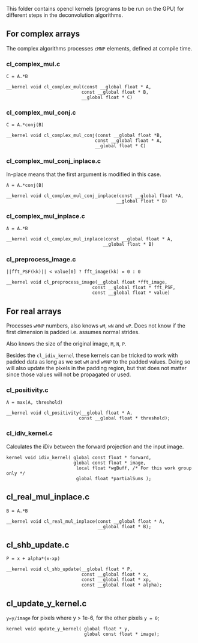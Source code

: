 This folder contains opencl kernels (programs to be run on the GPU)
for different steps in the deconvolution algorithms.

## For complex arrays

The complex algorithms processes `cMNP` elements, defined at compile
time.


### cl_complex_mul.c

`C = A.*B`

```
__kernel void cl_complex_mul(const __global float * A,
                            const __global float * B,
                            __global float * C)
```

### cl_complex_mul_conj.c

`C = A.*conj(B)`

```
__kernel void cl_complex_mul_conj(const __global float *B,
                                 const __global float * A,
                                 __global float * C)
```

### cl_complex_mul_conj_inplace.c
In-place means that the first argument is modified in this case.

`A = A.*conj(B)`

```
__kernel void cl_complex_mul_conj_inplace(const __global float *A,
                                         __global float * B)
```

### cl_complex_mul_inplace.c

`A = A.*B`
```
__kernel void cl_complex_mul_inplace(const __global float * A,
                                    __global float * B)
```

### cl_preprocess_image.c

 `||fft_PSF(kk)|| < value[0] ? fft_image(kk) = 0 : 0`

```
__kernel void cl_preprocess_image(__global float *fft_image,
                                const __global float * fft_PSF,
                                const __global float * value)
```


## For real arrays

Processes `wMNP` numbers, also knows `wM`, `wN` and `wP`. Does not
know if the first dimension is padded i.e. assumes normal strides.

Also knows the size of the original image, `M`, `N`, `P`.

Besides the `cl_idiv_kernel` these kernels can be tricked to work with
padded data as long as we set `wM` and `wMNP` to the padded
values. Doing so will also update the pixels in the padding region,
but that does not matter since those values will not be propagated or
used.

### cl_positivity.c

`A = max(A, threshold)`

```
__kernel void cl_positivity(__global float * A,
                           const __global float * threshold);
```

### cl_idiv_kernel.c
Calculates the iDiv between the forward projection and the input image.
```
kernel void idiv_kernel( global const float * forward,
                         global const float * image,
                          local float *wgBuff, /* For this work group only */
                          global float *partialSums );
```

## cl_real_mul_inplace.c
`B = A.*B`

```
__kernel void cl_real_mul_inplace(const __global float * A,
                                  __global float * B);
```

## cl_shb_update.c
`P = x + alpha*(x-xp)`

```
__kernel void cl_shb_update(__global float * P,
                            const __global float * x,
                            const __global float * xp,
                            const __global float * alpha);
```

## cl_update_y_kernel.c

`y=y/image` for pixels where y > 1e-6, for the other pixels `y = 0`;

```
kernel void update_y_kernel( global float * y,
                             global const float * image);
```
